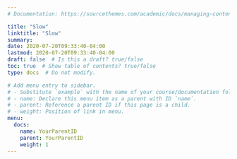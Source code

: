 ```yaml
---
# Documentation: https://sourcethemes.com/academic/docs/managing-content/

title: "Slow"
linktitle: "Slow"
summary:
date: 2020-07-20T09:33:40-04:00
lastmod: 2020-07-20T09:33:40-04:00
draft: false  # Is this a draft? true/false
toc: true  # Show table of contents? true/false
type: docs  # Do not modify.

# Add menu entry to sidebar.
# - Substitute `example` with the name of your course/documentation folder.
# - name: Declare this menu item as a parent with ID `name`.
# - parent: Reference a parent ID if this page is a child.
# - weight: Position of link in menu.
menu:
  docs:
    name: YourParentID
    parent: YourParentID
    weight: 1
---
```

